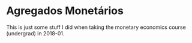 # Agregados Monetários

This is just some stuff I did when taking the monetary economics course (undergrad) in 2018-01.

